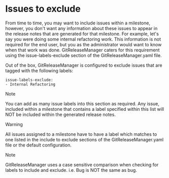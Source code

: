 # Issues to exclude

From time to time, you may want to include issues within a milestone, however, you don't want any information about these issues to appear in the release notes that are generated for that milestone.  For example, let's say you were doing some internal refactoring work.  This information is not required for the end user, but you as the administrator would want to know when that work was done.  GitReleaseManager caters for this requirement using the issue-labels-exclude section of the GitReleaseManager.yaml file.

Out of the box, GitReleaseManager is configured to exclude issues that are tagged with the following labels:

```
issue-labels-exclude:
- Internal Refactoring
```

<div class="admonition note">
    <p class="first admonition-title">Note</p>
    <p class="last">
        You can add as many issue labels into this section as required.  Any issue, included within a milestone that contains a label specified within this list will NOT be included within the generated release notes.
    </p>
</div>

<div class="admonition attention">
    <p class="first admonition-title">Warning</p>
    <p class="last">
        All issues assigned to a milestone have to have a label which matches to one listed in the include to exclude sections of the GitReleaseManager.yaml file or the default configuration.
    </p>
</div>

<div class="admonition error">
    <p class="first admonition-title">Note</p>
    <p class="last">
        GitReleaseManager uses a case sensitive comparison when checking for labels to include and exclude. i.e. Bug is NOT the same as bug.
    </p>
</div>